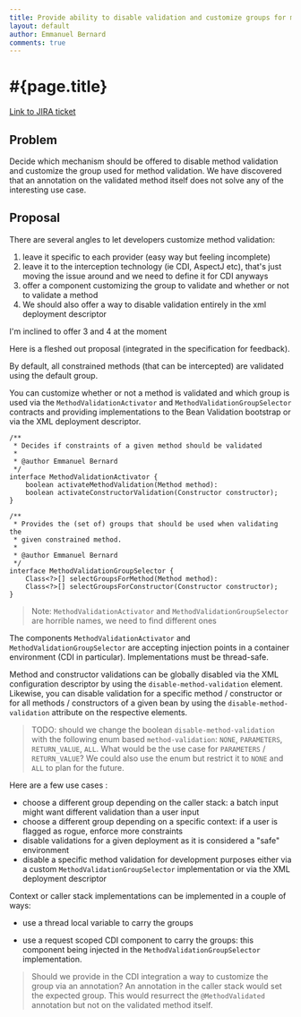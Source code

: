 ```yaml
---
title: Provide ability to disable validation and customize groups for method/constructor validation
layout: default
author: Emmanuel Bernard
comments: true
---
```


# #{page.title}

[Link to JIRA ticket][jira]  

## Problem

Decide which mechanism should be offered to disable method validation and
customize the group used for method validation.
We have discovered that an annotation on the validated method itself does
not solve any of the interesting use case.

## Proposal

There are several angles to let developers customize method validation:

1. leave it specific to each provider (easy way but feeling incomplete)
2. leave it to the interception technology (ie CDI, AspectJ etc), that's just moving the issue around and we need to define it for CDI anyways
3. offer a component customizing the group to validate and whether or not to validate a method
4. We should also offer a way to disable validation entirely in the xml deployment descriptor

I'm inclined to offer 3 and 4 at the moment

Here is a fleshed out proposal (integrated in the specification for feedback).

By default, all constrained methods (that can be intercepted) are validated using the
default group.

You can customize whether or not a method is validated and which group is used via
the `MethodValidationActivator` and `MethodValidationGroupSelector` contracts and providing
implementations to the Bean Validation bootstrap or via the XML deployment descriptor.

    /**
     * Decides if constraints of a given method should be validated
     * 
     * @author Emmanuel Bernard
     */
    interface MethodValidationActivator {
        boolean activateMethodValidation(Method method):
        boolean activateConstructorValidation(Constructor constructor);
    }

    /**
     * Provides the (set of) groups that should be used when validating the
     * given constrained method.
     * 
     * @author Emmanuel Bernard
     */
    interface MethodValidationGroupSelector {
        Class<?>[] selectGroupsForMethod(Method method):
        Class<?>[] selectGroupsForConstructor(Constructor constructor);
    }

> Note: `MethodValidationActivator` and `MethodValidationGroupSelector` are horrible
> names, we need to find different ones

The components `MethodValidationActivator` and `MethodValidationGroupSelector` are accepting
injection points in a container environment (CDI in particular). Implementations must be thread-safe.

Method and constructor validations can be globally disabled via the XML configuration descriptor by
using the `disable-method-validation` element. Likewise, you can disable validation for a specific
method / constructor or for all methods / constructors of a given bean by using the
`disable-method-validation` attribute on the respective elements.

> TODO: should we change the boolean `disable-method-validation` with the following enum based
> `method-validation`: `NONE`, `PARAMETERS`, `RETURN_VALUE`, `ALL`. What would be the use case
> for `PARAMETERS` / `RETURN_VALUE`? We could also use the enum but restrict it to `NONE` and
> `ALL` to plan for the future.

Here are a few use cases :

- choose a different group depending on the caller stack: a batch input might want different validation than a user input
- choose a different group depending on a specific context: if a user is flagged as rogue, enforce more constraints
- disable validations for a given deployment as it is considered a "safe" environment
- disable a specific method validation for development purposes either via a custom
  `MethodValidationGroupSelector` implementation or via the XML deployment descriptor

Context or caller stack implementations can be implemented in a couple of ways:

- use a thread local variable to carry the groups

- use a request scoped CDI component to carry the groups: this component being injected in the
  `MethodValidationGroupSelector` implementation.

> Should we provide in the CDI integration a way to customize the group via an annotation?
> An annotation in the caller stack would set the expected group. This would resurrect the
> `@MethodValidated` annotation but not on the validated method itself.

[jira]: https://hibernate.onjira.com/browse/BVAL-314
